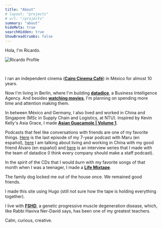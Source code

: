 ```yaml
---
title: "About"
# layout: "projects"
# url: "/projects"
summary: "about"
hideMeta: true
searchHidden: true
ShowBreadCrumbs: false
---
```

Hola, I'm Ricardo.

![Ricardo Profile](/static/ricardo_profile.jpeg#center)

<br />

I ran an independent cinema ([**Cairo Cinema Café**](https://www.ricardoancona.com/posts/cairo-cinema/)) in México for almost 10 years.

Now I'm living in Berlin, where I'm building [**datadice**](https://datadice.io/), a Business Intelligence Agency.
And besides [**watching movies**](https://letterboxd.com/ricardoancona/list/one-per-year-1945-2021/), I'm planning on spending more time and attention making them.

In between México and Germany, I also lived and worked in China and Singapore (MSc in Supply Chain and Logistics, at NTU). Inspired by Kevin Kelly's Asia Grace, I made [**Asian Guacamole | Volume 1**](https://ricardoancona.pixieset.com/asianguacamole/).

Podcasts that feel like conversations with friends are one of my favorite things. [Here](https://www.youtube.com/watch?v=ChQ0en3E1vE) is the last episode of my 7-year podcast with Maru (en español), [here](https://open.spotify.com/episode/1yxhN0Q18YG9dLgwi6YYbv) I am talking about living and working in China with my good friend Álvaro (en español) and [here](https://anchor.fm/the-datadice-podcast/) is an interview series that I made with the team of datadice (I think every company should make a staff podcast).

In the spirit of the CDs that I would *burn* with my favorite songs of that month when I was a teenager, I made a [**Life Mixtape**](https://www.ricardoancona.com/posts/life-mixtape/).

The family dog locked me out of the house once. We remained good friends.

I made this site using Hugo (still not sure how the tape is holding everything together).

I live with [**FSHD**](https://www.ricardoancona.com/posts/fshd/), a genetic progressive muscle degeneration disease, which, like Rabbi Haviva Ner-David says, has been one of my greatest teachers.

Calm, curious, creative.
